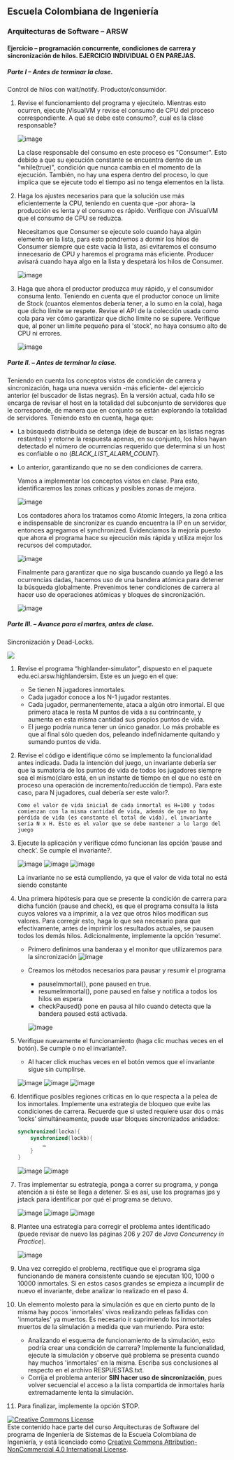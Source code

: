 
## Escuela Colombiana de Ingeniería
### Arquitecturas de Software – ARSW


#### Ejercicio – programación concurrente, condiciones de carrera y sincronización de hilos. EJERCICIO INDIVIDUAL O EN PAREJAS.

##### Parte I – Antes de terminar la clase.

Control de hilos con wait/notify. Productor/consumidor.

1. Revise el funcionamiento del programa y ejecútelo. Mientras esto ocurren, ejecute jVisualVM y revise el consumo de CPU del proceso correspondiente. A qué se debe este consumo?, cual es la clase responsable?

   ![image](https://github.com/user-attachments/assets/12f3a084-a100-4677-9f8d-eee85208b514)

   La clase responsable del consumo en este proceso es "Consumer". Esto debido a que su ejecución constante se encuentra dentro de un "while(true)", condición que nunca cambia en el momento de la ejecución. También, no hay una espera dentro del proceso, lo que implica que se ejecute todo el tiempo asi no tenga elementos en la lista.

2. Haga los ajustes necesarios para que la solución use más eficientemente la CPU, teniendo en cuenta que -por ahora- la producción es lenta y el consumo es rápido. Verifique con JVisualVM que el consumo de CPU se reduzca.

	Necesitamos que Consumer se ejecute solo cuando haya algún elemento en la lista, para esto pondremos a dormir los hilos de Consumer siempre que este vacía la lista, asi evitaremos el consumo innecesario de CPU y haremos el programa más eficiente. Producer avisará cuando haya algo en la lista y despetará los hilos de Consumer.

	![image](https://github.com/user-attachments/assets/38fd66e9-25f2-4ad8-b061-d9d3cda2dec7)

	

4. Haga que ahora el productor produzca muy rápido, y el consumidor consuma lento. Teniendo en cuenta que el productor conoce un límite de Stock (cuantos elementos debería tener, a lo sumo en la cola), haga que dicho límite se respete. Revise el API de la colección usada como cola para ver cómo garantizar que dicho límite no se supere. Verifique que, al poner un límite pequeño para el 'stock', no haya consumo alto de CPU ni errores.
   
	![image](https://github.com/user-attachments/assets/12503417-c1e1-458b-980f-c576e28babb6)



##### Parte II. – Antes de terminar la clase.

Teniendo en cuenta los conceptos vistos de condición de carrera y sincronización, haga una nueva versión -más eficiente- del ejercicio anterior (el buscador de listas negras). En la versión actual, cada hilo se encarga de revisar el host en la totalidad del subconjunto de servidores que le corresponde, de manera que en conjunto se están explorando la totalidad de servidores. Teniendo esto en cuenta, haga que:

- La búsqueda distribuida se detenga (deje de buscar en las listas negras restantes) y retorne la respuesta apenas, en su conjunto, los hilos hayan detectado el número de ocurrencias requerido que determina si un host es confiable o no (_BLACK_LIST_ALARM_COUNT_).
- Lo anterior, garantizando que no se den condiciones de carrera.

	Vamos a implementar los conceptos vistos en clase. Para esto, identificaremos las zonas críticas y posibles zonas de mejora.

	![image](https://github.com/user-attachments/assets/81c53277-d4a3-4ce9-9ed0-d4e0dd639cd2)

	Los contadores ahora los tratamos como Atomic Integers, la zona crítica e indispensable de sincronizar es cuando encuentra la IP en un servidor, entonces agregamos el synchronized.
	Evidenciamos la mejoría puesto que ahora el programa hace su ejecución más rápida y utiliza mejor los recursos del computador.

	![image](https://github.com/user-attachments/assets/d767c82a-6143-452b-aecf-c79d7f90ad64)

	Finalmente para garantizar que no siga buscando cuando ya llegó a las ocurrencias dadas, hacemos uso de una bandera atómica para detener la búsqueda globalmente. Prevenimos tener condiciones de carrera al hacer uso de operaciones atómicas y bloques de sincronización.

	![image](https://github.com/user-attachments/assets/59c01eb7-1917-4567-becc-1a345fdde8f4)


##### Parte III. – Avance para el martes, antes de clase.

Sincronización y Dead-Locks.

![](http://files.explosm.net/comics/Matt/Bummed-forever.png)

1. Revise el programa “highlander-simulator”, dispuesto en el paquete edu.eci.arsw.highlandersim. Este es un juego en el que:

	* Se tienen N jugadores inmortales.
	* Cada jugador conoce a los N-1 jugador restantes.
	* Cada jugador, permanentemente, ataca a algún otro inmortal. El que primero ataca le resta M puntos de vida a su contrincante, y aumenta en esta misma cantidad sus propios puntos de vida.
	* El juego podría nunca tener un único ganador. Lo más probable es que al final sólo queden dos, peleando indefinidamente quitando y sumando puntos de vida.

2. Revise el código e identifique cómo se implemento la funcionalidad antes indicada. Dada la intención del juego, un invariante debería ser que la sumatoria de los puntos de vida de todos los jugadores siempre sea el mismo(claro está, en un instante de tiempo en el que no esté en proceso una operación de incremento/reducción de tiempo). Para este caso, para N jugadores, cual debería ser este valor?.

	```Como el valor de vida inicial de cada inmortal es H=100 y todos comienzan con la misma cantidad de vida, además de que no hay pérdida de vida (es constante el total de vida), el invariante sería N x H. Este es el valor que se debe mantener a lo largo del juego```

3. Ejecute la aplicación y verifique cómo funcionan las opción ‘pause and check’. Se cumple el invariante?.

	![image](https://github.com/user-attachments/assets/6373bd1b-ba67-4859-95ee-49ef531a0e22)
	![image](https://github.com/user-attachments/assets/5729c6cc-91a1-4560-a120-4eca605f0eb0)
	![image](https://github.com/user-attachments/assets/0fdd5d73-9888-4d50-b294-9413c1e6bd2c)

	La invariante no se está cumpliendo, ya que el valor de vida total no está siendo constante

4. Una primera hipótesis para que se presente la condición de carrera para dicha función (pause and check), es que el programa consulta la lista cuyos valores va a imprimir, a la vez que otros hilos modifican sus valores. Para corregir esto, haga lo que sea necesario para que efectivamente, antes de imprimir los resultados actuales, se pausen todos los demás hilos. Adicionalmente, implemente la opción ‘resume’.

	- Primero definimos una banderaa y el monitor que utilizaremos para la sincronización
	![image](https://github.com/user-attachments/assets/09d1f149-7f1a-480d-b728-26a09f580c55)

	- Creamos los métodos necesarios para pausar y resumir el programa
		- pauseImmortal(), pone paused en true.
		- resumeImmortal(), pone paused en false y notifica a todos los hilos en espera
  		- checkPaused() pone en pausa al hilo cuando detecta que la bandera paused está activada.

		![image](https://github.com/user-attachments/assets/b82f9406-5780-4c49-b768-feb06eafd6eb)


5. Verifique nuevamente el funcionamiento (haga clic muchas veces en el botón). Se cumple o no el invariante?.

	- Al hacer click muchas veces en el botón vemos que el invariante sigue sin cumplirse.

	![image](https://github.com/user-attachments/assets/0ba38249-e29d-445c-8019-a4c794f5b33f)
	![image](https://github.com/user-attachments/assets/d3e6bf7a-c03c-4705-ae74-5a1391fc0950)
	![image](https://github.com/user-attachments/assets/f457dc63-503a-4d01-bdaa-ac2c07409dee)

6. Identifique posibles regiones críticas en lo que respecta a la pelea de los inmortales. Implemente una estrategia de bloqueo que evite las condiciones de carrera. Recuerde que si usted requiere usar dos o más ‘locks’ simultáneamente, puede usar bloques sincronizados anidados:

	```java
	synchronized(locka){
		synchronized(lockb){
			…
		}
	}
	```

	![image](https://github.com/user-attachments/assets/2e71d38a-1254-4493-890b-32f1cb72596f)
	![image](https://github.com/user-attachments/assets/0579cd68-aef4-4b52-ac3b-5f8089bb202a)


7. Tras implementar su estrategia, ponga a correr su programa, y ponga atención a si éste se llega a detener. Si es así, use los programas jps y jstack para identificar por qué el programa se detuvo.

	![image](https://github.com/user-attachments/assets/db18547c-0cb9-4278-b470-190c60d81f22)
	![image](https://github.com/user-attachments/assets/4aea6d92-b48e-41fd-86f5-c584c0ba7728)
	![image](https://github.com/user-attachments/assets/67b0b9dc-8f3f-4a84-b90d-49210f97186d)


8. Plantee una estrategia para corregir el problema antes identificado (puede revisar de nuevo las páginas 206 y 207 de _Java Concurrency in Practice_).

	![image](https://github.com/user-attachments/assets/5627de1a-0e59-4b65-833b-e8c6650b2a0b)

9. Una vez corregido el problema, rectifique que el programa siga funcionando de manera consistente cuando se ejecutan 100, 1000 o 10000 inmortales. Si en estos casos grandes se empieza a incumplir de nuevo el invariante, debe analizar lo realizado en el paso 4.

10. Un elemento molesto para la simulación es que en cierto punto de la misma hay pocos 'inmortales' vivos realizando peleas fallidas con 'inmortales' ya muertos. Es necesario ir suprimiendo los inmortales muertos de la simulación a medida que van muriendo. Para esto:
	* Analizando el esquema de funcionamiento de la simulación, esto podría crear una condición de carrera? Implemente la funcionalidad, ejecute la simulación y observe qué problema se presenta cuando hay muchos 'inmortales' en la misma. Escriba sus conclusiones al respecto en el archivo RESPUESTAS.txt.
	* Corrija el problema anterior __SIN hacer uso de sincronización__, pues volver secuencial el acceso a la lista compartida de inmortales haría extremadamente lenta la simulación.

11. Para finalizar, implemente la opción STOP.

<!--
### Criterios de evaluación

1. Parte I.
	* Funcional: La simulación de producción/consumidor se ejecuta eficientemente (sin esperas activas).

2. Parte II. (Retomando el laboratorio 1)
	* Se modificó el ejercicio anterior para que los hilos llevaran conjuntamente (compartido) el número de ocurrencias encontradas, y se finalizaran y retornaran el valor en cuanto dicho número de ocurrencias fuera el esperado.
	* Se garantiza que no se den condiciones de carrera modificando el acceso concurrente al valor compartido (número de ocurrencias).


2. Parte III.
	* Diseño:
		- Coordinación de hilos:
			* Para pausar la pelea, se debe lograr que el hilo principal induzca a los otros a que se suspendan a sí mismos. Se debe también tener en cuenta que sólo se debe mostrar la sumatoria de los puntos de vida cuando se asegure que todos los hilos han sido suspendidos.
			* Si para lo anterior se recorre a todo el conjunto de hilos para ver su estado, se evalúa como R, por ser muy ineficiente.
			* Si para lo anterior los hilos manipulan un contador concurrentemente, pero lo hacen sin tener en cuenta que el incremento de un contador no es una operación atómica -es decir, que puede causar una condición de carrera- , se evalúa como R. En este caso se debería sincronizar el acceso, o usar tipos atómicos como AtomicInteger).

		- Consistencia ante la concurrencia
			* Para garantizar la consistencia en la pelea entre dos inmortales, se debe sincronizar el acceso a cualquier otra pelea que involucre a uno, al otro, o a los dos simultáneamente:
			* En los bloques anidados de sincronización requeridos para lo anterior, se debe garantizar que si los mismos locks son usados en dos peleas simultánemante, éstos será usados en el mismo orden para evitar deadlocks.
			* En caso de sincronizar el acceso a la pelea con un LOCK común, se evaluará como M, pues esto hace secuencial todas las peleas.
			* La lista de inmortales debe reducirse en la medida que éstos mueran, pero esta operación debe realizarse SIN sincronización, sino haciendo uso de una colección concurrente (no bloqueante).

	

	* Funcionalidad:
		* Se cumple con el invariante al usar la aplicación con 10, 100 o 1000 hilos.
		* La aplicación puede reanudar y finalizar(stop) su ejecución.
		
		-->

<a rel="license" href="http://creativecommons.org/licenses/by-nc/4.0/"><img alt="Creative Commons License" style="border-width:0" src="https://i.creativecommons.org/l/by-nc/4.0/88x31.png" /></a><br />Este contenido hace parte del curso Arquitecturas de Software del programa de Ingeniería de Sistemas de la Escuela Colombiana de Ingeniería, y está licenciado como <a rel="license" href="http://creativecommons.org/licenses/by-nc/4.0/">Creative Commons Attribution-NonCommercial 4.0 International License</a>.
